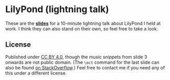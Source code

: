 # LilyPond (lightning talk)

These are the [**slides**][pdf] for a 10-minute lightning talk about LilyPond I held at work.
I think they can also stand on their own,
so feel free to take a look.

## License

Published under [CC BY 4.0][cc-by-4.0],
though the music snippets from slide 3 onwards are not public domain.
(The `\oct` command for the last slide
can also be found [on StackOverflow][stackoverflow].)
Feel free to contact me if you need any of this under a different license.

[pdf]: https://github.com/lucaswerkmeister/lilypond-lightning-talk/blob/pdf/slides.pdf
[cc-by-4.0]: https://creativecommons.org/licenses/by/4.0/
[stackoverflow]: https://stackoverflow.com/a/54272605/1420237
